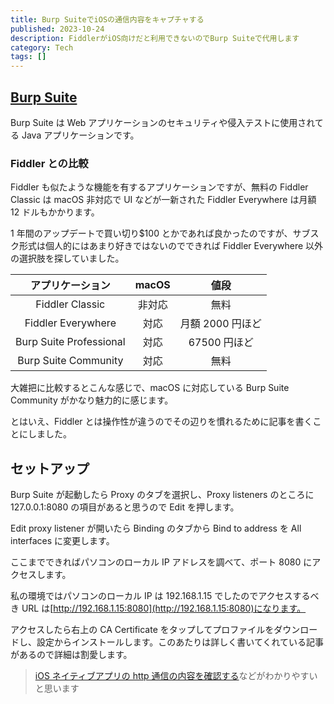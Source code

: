 ```yaml
---
title: Burp SuiteでiOSの通信内容をキャプチャする
published: 2023-10-24
description: FiddlerがiOS向けだと利用できないのでBurp Suiteで代用します
category: Tech
tags: []
---
```


## [Burp Suite](https://portswigger.net/burp)

Burp Suite は Web アプリケーションのセキュリティや侵入テストに使用されてる Java アプリケーションです。

### Fiddler との比較

Fiddler も似たような機能を有するアプリケーションですが、無料の Fiddler Classic は macOS 非対応で UI などが一新された Fiddler Everywhere は月額 12 ドルもかかります。

1 年間のアップデートで買い切り$100 とかであれば良かったのですが、サブスク形式は個人的にはあまり好きではないのでできれば Fiddler Everywhere 以外の選択肢を探していました。

|    アプリケーション     | macOS  |       値段       |
| :---------------------: | :----: | :--------------: |
|     Fiddler Classic     | 非対応 |       無料       |
|   Fiddler Everywhere    |  対応  | 月額 2000 円ほど |
| Burp Suite Professional |  対応  |   67500 円ほど   |
|  Burp Suite Community   |  対応  |       無料       |

大雑把に比較するとこんな感じで、macOS に対応している Burp Suite Community がかなり魅力的に感じます。

とはいえ、Fiddler とは操作性が違うのでその辺りを慣れるために記事を書くことにしました。

## セットアップ

Burp Suite が起動したら Proxy のタブを選択し、Proxy listeners のところに 127.0.0.1:8080 の項目があると思うので Edit を押します。

Edit proxy listener が開いたら Binding のタブから Bind to address を All interfaces に変更します。

ここまでできればパソコンのローカル IP アドレスを調べて、ポート 8080 にアクセスします。

私の環境ではパソコンのローカル IP は 192.168.1.15 でしたのでアクセスするべき URL は[http://192.168.1.15:8080](http://192.168.1.15:8080)になります。

アクセスしたら右上の CA Certificate をタップしてプロファイルをダウンロードし、設定からインストールします。このあたりは詳しく書いてくれている記事があるので詳細は割愛します。

> [iOS ネイティブアプリの http 通信の内容を確認する](https://qiita.com/fnm0131/items/53298e5dd3c367b84d41)などがわかりやすいと思います

